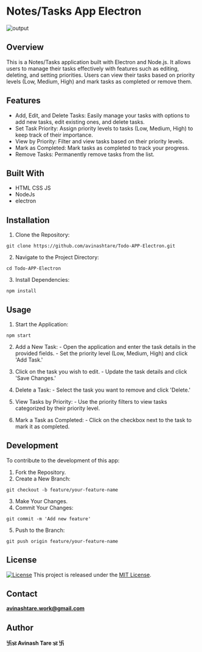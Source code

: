 # Notes/Tasks App Electron 
![output](https://github.com/user-attachments/assets/a6a3338a-f34a-443d-8410-b41b6b2e018e)
## Overview
This is a Notes/Tasks application built with Electron and Node.js. It allows users to manage their tasks effectively with features such as editing, deleting, and setting priorities. Users can view their tasks based on priority levels (Low, Medium, High) and mark tasks as completed or remove them.
## Features
- Add, Edit, and Delete Tasks: Easily manage your tasks with options to add new tasks, edit existing ones, and delete tasks.
- Set Task Priority: Assign priority levels to tasks (Low, Medium, High) to keep track of their importance.
- View by Priority: Filter and view tasks based on their priority levels.
- Mark as Completed: Mark tasks as completed to track your progress.
- Remove Tasks: Permanently remove tasks from the list.

## Built With
- HTML CSS JS
- NodeJs
- electron
  
## Installation

1. Clone the Repository:
  ```shell
  git clone https://github.com/avinashtare/Todo-APP-Electron.git
  ```
2. Navigate to the Project Directory:
```shell
cd Todo-APP-Electron  
```
3. Install Dependencies:
```shell
npm install
```

## Usage
  1. Start the Application:
  ```shell
  npm start
  ```
  2. Add a New Task:
    - Open the application and enter the task details in the provided fields.
    - Set the priority level (Low, Medium, High) and click 'Add Task.'
  
  2. Click on the task you wish to edit.
    - Update the task details and click 'Save Changes.'
  
  3. Delete a Task:
    - Select the task you want to remove and click 'Delete.'
    
  4. View Tasks by Priority:
    - Use the priority filters to view tasks categorized by their priority level.
    
  5. Mark a Task as Completed:
    - Click on the checkbox next to the task to mark it as completed.

## Development
To contribute to the development of this app:
1. Fork the Repository.
2. Create a New Branch:
```shell
git checkout -b feature/your-feature-name
```
3. Make Your Changes.
4. Commit Your Changes:
```shell
git commit -m 'Add new feature'
```

5. Push to the Branch:
```shell
git push origin feature/your-feature-name
```

## License

[![License](https://img.shields.io/badge/License-MIT-blue.svg)]([https://opensource.org/licenses/MIT](https://github.com/avinashtare/Todo-APP-Electron/blob/main/LICENCE.txt))
This project is released under the [MIT License](LICENSE).  

## Contact

**[avinashtare.work@gmail.com](mailto:avinashtare.work@gmail.com)**

## Author
**卐🕉 Avinash Tare 🕉 卐**
